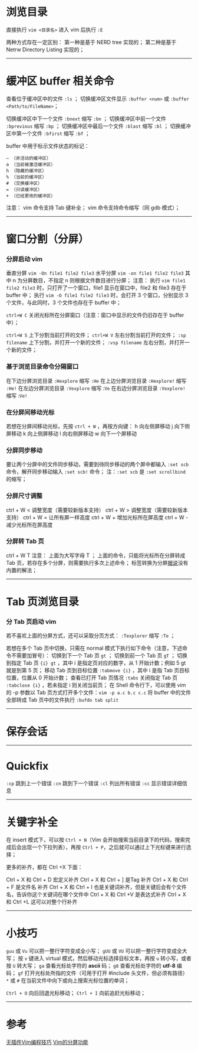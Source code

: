 


# 浏览目录

直接执行 `vim <目录名>`
进入 vim 后执行 `:E`

两种方式存在一定区别：
第一种是基于 NERD tree 实现的；
第二种是基于 Netrw Directory Listing 实现的；


----------


# 缓冲区 buffer 相关命令

查看位于缓冲区中的文件 `:ls` ；
切换缓冲区文件显示 `:buffer <num>` 或 `:buffer <Path/to/FileName>`；

切换缓冲区中下一个文件 `:bnext` 缩写 `:bn` ；
切换缓冲区中前一个文件 `:bprevious` 缩写 `:bp` ；
切换缓冲区中最后一个文件 `:blast` 缩写 `:bl` ；
切换缓冲区中第一个文件 `:bfirst` 缩写 `:bf` ；

buffer 中用于标示文件状态的标记：

```shell
– （非活动的缓冲区）
a （当前被激活缓冲区）
h （隐藏的缓冲区）
% （当前的缓冲区）
# （交换缓冲区）
= （只读缓冲区）
+ （已经更改的缓冲区）
```

注意：
vim 命令支持 Tab 键补全；
vim 命令支持命令缩写（同 gdb 模式）；


----------

# 窗口分割（分屏）

### 分屏启动 vim

垂直分屏 `vim -On file1 file2 file3`
水平分屏 `vim -on file1 file2 file3`
其中 n 为分屏数目，不指定 n 则根据文件数目进行分屏；
注意：
执行 `vim file1 file2 file3` 时，只打开了一个窗口，file1 显示在窗口中，file2 和 file3 存在于 buffer 中；
执行 `vim -O file1 file2 file3` 时，会打开 3 个窗口，分别显示 3 个文件，与此同时，3 个文件也存在于 buffer 中；

`ctrl+W C` 关闭光标所在分屏窗口（注意：窗口中显示的文件仍旧存在于 buffer 中）；

`ctrl+W S` 上下分割当前打开的文件；
`ctrl+W V` 左右分割当前打开的文件；
`:sp filename` 上下分割，并打开一个新的文件；
`:vsp filename` 左右分割，并打开一个新的文件；



### 基于浏览目录命令分隔窗口

在下边分屏浏览目录 `:Hexplore` 缩写 `:He`
在上边分屏浏览目录 `:Hexplore!` 缩写 `:He!`
在左边分屏浏览目录 `:Vexplore` 缩写 :`Ve`
在右边分屏浏览目录 `:Vexplore!` 缩写 :`Ve!`

### 在分屏间移动光标
若想在分屏间移动光标，先按 `ctrl + W` ，再按方向键：
h 向左侧屏移动
j 向下侧屏移动
k 向上侧屏移动
l 向右侧屏移动
w 向下一个屏移动

### 分屏同步移动
要让两个分屏中的文件同步移动，需要到待同步移动的两个屏中都输入 `:set scb` 命令，解开同步移动输入 `:set scb!` 命令；
注：`:set scb` 是 `:set scrollbind` 的缩写；


### 分屏尺寸调整

ctrl + W < 调整宽度（需要较新版本支持）
ctrl + W > 调整宽度（需要较新版本支持）
ctrl + W = 让所有屏一样高度
ctrl + W + 增加光标所在屏高度
ctrl + W - 减少光标所在屏高度

### 分屏转 Tab 页

ctrl + W T
注意：
上面为大写字母 T ；
上面的命令，只能将光标所在分屏转成 Tab 页，若存在多个分屏，则需要执行多次上述命令；
标签转换为分屏[据说](http://stackoverflow.com/questions/14688536/move-adjacent-tab-to-split)没有内置的解法；


----------


# Tab 页浏览目录


### 分 Tab 页启动 vim




若不喜欢上面的分屏方式，还可以采取分页方式：
`:Texplorer` 缩写 `:Te` ；

若想在多个 Tab 页中切换，只需在 normal 模式下执行如下命令（注意，下述命令不需要加冒号）：
切换到下一个 Tab 页 `gt` ；
切换到前一个 Tab 页 `gT` ；
切换到指定 Tab 页 `{i} gt` ，其中 i 是指定页对应的数字，从 1 开始计数；例如 5 gt 就是到第 5 页；
移动 Tab 页到目标位置 `:tabmove {i}` ，其中 i 是指 Tab 页目标位置，位置从 0 开始计数；
查看已打开 Tab 页情况 `:tabs`
关闭指定 Tab 页 `:tabclose {i}` ，若未指定 i 则关闭当前页；
在 Shell 命令行下，可以使用 vim 的 -p 参数以 Tab 页方式打开多个文件：`vim -p a.c b.c c.c`
将 buffer 中的文件全部转成 Tab 页中的文件执行 `:bufdo tab split`


----------

# 保存会话


----------

# Quickfix


`:cp` 跳到上一个错误
`:cn` 跳到下一个错误
`:cl` 列出所有错误
`:cc` 显示错误详细信息


----------

# 关键字补全

在 insert 模式下，可以按 `Ctrl + N`（Vim 会开始搜索当前目录下的代码，搜索完成后会出现一个下拉列表），再按 `Ctrl + P`，之后就可以通过上下光标键来进行选择；

更多的补齐，都在 Ctrl +X 下面：

Ctrl + X 和 Ctrl + D 宏定义补齐
Ctrl + X 和 Ctrl + ] 是Tag 补齐
Ctrl + X 和 Ctrl + F 是文件名 补齐
Ctrl + X 和 Ctrl + I 也是关键词补齐，但是关键后会有个文件名，告诉你这个关键词在哪个文件中
Ctrl + X 和 Ctrl +V 是表达式补齐
Ctrl + X 和 Ctrl +L 这可以对整个行补齐

----------


# 小技巧


`guu` 或 `Vu` 可以把一整行字符变成全小写；
`gUU` 或 `VU` 可以把一整行字符变成全大写；
按 `v` 键进入 virtual 模式，然后移动光标选择目标文本，再按 `u` 转小写，或者按 `U` 转大写；
`ga` 查看光标处字符的 **ascii** 码；
`g8` 查看光标处字符的 **utf-8** 编码；
`gf` 打开光标处所指的文件（可用于打开 #include 头文件，但必须有路径）
`*` 或 `#` 在当前文件中向下或向上搜索光标位置的单词；

`Ctrl + O` 向后回退光标移动；
`Ctrl + I` 向前追赶光标移动；

----------


# 参考


[无插件Vim编程技巧](http://coolshell.cn/articles/11312.html)
[Vim的分屏功能](http://coolshell.cn/articles/1679.html)
[]()
[]()
